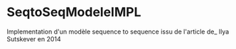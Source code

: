 # SeqtoSeqModeleIMPL
Implementation d'un modèle sequence to sequence issu de l'article de_ Ilya Sutskever en 2014

